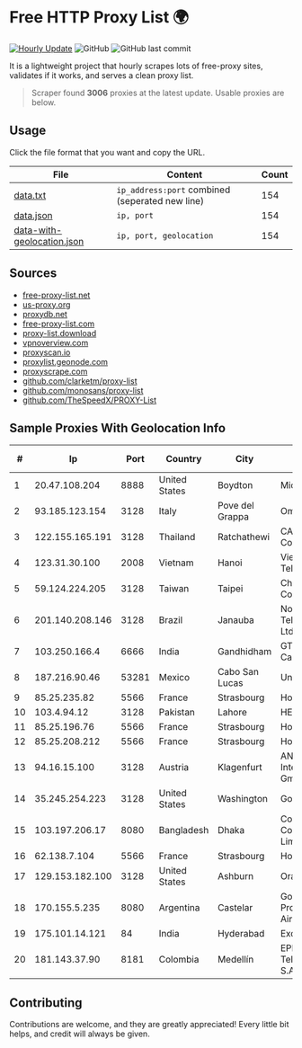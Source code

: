 
# Free HTTP Proxy List 🌍

[![Hourly Update](https://github.com/mertguvencli/http-proxy-list/actions/workflows/main.yml/badge.svg?branch=main)](https://github.com/mertguvencli/http-proxy-list/actions/workflows/main.yml)
![GitHub](https://img.shields.io/github/license/mertguvencli/http-proxy-list)
![GitHub last commit](https://img.shields.io/github/last-commit/mertguvencli/http-proxy-list)

It is a lightweight project that hourly scrapes lots of free-proxy sites, validates if it works, and serves a clean proxy list.


> Scraper found **3006** proxies at the latest update. Usable proxies are below.

## Usage

Click the file format that you want and copy the URL.


|File|Content|Count|
|----|-------|-----|
|[data.txt](https://raw.githubusercontent.com/mertguvencli/http-proxy-list/main/proxy-list/data.txt)|`ip_address:port` combined (seperated new line)|154|
|[data.json](https://raw.githubusercontent.com/mertguvencli/http-proxy-list/main/proxy-list/data.json)|`ip, port`|154|
|[data-with-geolocation.json](https://raw.githubusercontent.com/mertguvencli/http-proxy-list/main/proxy-list/data-with-geolocation.json)|`ip, port, geolocation`|154|

## Sources

* [free-proxy-list.net](https://free-proxy-list.net)
* [us-proxy.org](https://www.us-proxy.org)
* [proxydb.net](http://proxydb.net)
* [free-proxy-list.com](https://free-proxy-list.com/?page=&port=&type%5B%5D=http&type%5B%5D=https&up_time=0&search=Search)
* [proxy-list.download](https://www.proxy-list.download/HTTP)
* [vpnoverview.com](https://vpnoverview.com/privacy/anonymous-browsing/free-proxy-servers)
* [proxyscan.io](https://www.proxyscan.io)
* [proxylist.geonode.com](https://proxylist.geonode.com/api/proxy-list?limit=300&page=1&sort_by=lastChecked&sort_type=desc&protocols=http,https)
* [proxyscrape.com](https://api.proxyscrape.com/v2/?request=displayproxies&protocol=http&timeout=10000&country=all&ssl=all&anonymity=all)
* [github.com/clarketm/proxy-list](https://raw.githubusercontent.com/clarketm/proxy-list/master/proxy-list-raw.txt)
* [github.com/monosans/proxy-list](https://raw.githubusercontent.com/monosans/proxy-list/main/proxies/http.txt)
* [github.com/TheSpeedX/PROXY-List](https://raw.githubusercontent.com/TheSpeedX/PROXY-List/master/http.txt)


## Sample Proxies With Geolocation Info

|#|Ip|Port|Country|City|Internet Service Provider|
|-|--|----|-------|----|-------------------------|
|1|20.47.108.204|8888|United States|Boydton|Microsoft Corporation|
|2|93.185.123.154|3128|Italy|Pove del Grappa|Omegacom S.R.L.S.|
|3|122.155.165.191|3128|Thailand|Ratchathewi|CAT Telecom Public Company Limited|
|4|123.31.30.100|2008|Vietnam|Hanoi|VietNam Post and Telecom Corporation|
|5|59.124.224.205|3128|Taiwan|Taipei|Chunghwa Telecom Co., Ltd.|
|6|201.140.208.146|3128|Brazil|Janauba|Norte Line Telecomunicacoes Ltda.|
|7|103.250.166.4|6666|India|Gandhidham|GTPL Ahmedabad Cable N/W pvt. Ltd.|
|8|187.216.90.46|53281|Mexico|Cabo San Lucas|Uninet S.A. de C.V.|
|9|85.25.235.82|5566|France|Strasbourg|Host Europe GmbH|
|10|103.4.94.12|3128|Pakistan|Lahore|HEC|
|11|85.25.196.76|5566|France|Strasbourg|Host Europe GmbH|
|12|85.25.208.212|5566|France|Strasbourg|Host Europe GmbH|
|13|94.16.15.100|3128|Austria|Klagenfurt|ANEXIA Internetdienstleistungs GmbH|
|14|35.245.254.223|3128|United States|Washington|Google LLC|
|15|103.197.206.17|8080|Bangladesh|Dhaka|Cosmopolitan Communications Limited|
|16|62.138.7.104|5566|France|Strasbourg|Host Europe Group|
|17|129.153.182.100|3128|United States|Ashburn|Oracle Corporation|
|18|170.155.5.235|8080|Argentina|Castelar|Gobernacion de la Provincia de Buenos Aires|
|19|175.101.14.121|84|India|Hyderabad|ExcellMedia Pvt Ltd|
|20|181.143.37.90|8181|Colombia|Medellín|EPM Telecomunicaciones S.A. E.S.P.|



## Contributing

Contributions are welcome, and they are greatly appreciated! Every
little bit helps, and credit will always be given.

